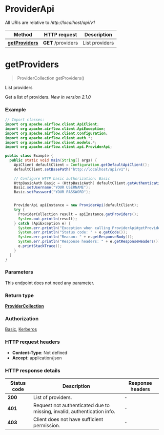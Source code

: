 # ProviderApi

All URIs are relative to *http://localhost/api/v1*

Method | HTTP request | Description
------------- | ------------- | -------------
[**getProviders**](ProviderApi.md#getProviders) | **GET** /providers | List providers


<a name="getProviders"></a>
# **getProviders**
> ProviderCollection getProviders()

List providers

Get a list of providers.  *New in version 2.1.0* 

### Example
```java
// Import classes:
import org.apache.airflow.client.ApiClient;
import org.apache.airflow.client.ApiException;
import org.apache.airflow.client.Configuration;
import org.apache.airflow.client.auth.*;
import org.apache.airflow.client.models.*;
import org.apache.airflow.client.api.ProviderApi;

public class Example {
  public static void main(String[] args) {
    ApiClient defaultClient = Configuration.getDefaultApiClient();
    defaultClient.setBasePath("http://localhost/api/v1");
    
    // Configure HTTP basic authorization: Basic
    HttpBasicAuth Basic = (HttpBasicAuth) defaultClient.getAuthentication("Basic");
    Basic.setUsername("YOUR USERNAME");
    Basic.setPassword("YOUR PASSWORD");


    ProviderApi apiInstance = new ProviderApi(defaultClient);
    try {
      ProviderCollection result = apiInstance.getProviders();
      System.out.println(result);
    } catch (ApiException e) {
      System.err.println("Exception when calling ProviderApi#getProviders");
      System.err.println("Status code: " + e.getCode());
      System.err.println("Reason: " + e.getResponseBody());
      System.err.println("Response headers: " + e.getResponseHeaders());
      e.printStackTrace();
    }
  }
}
```

### Parameters
This endpoint does not need any parameter.

### Return type

[**ProviderCollection**](ProviderCollection.md)

### Authorization

[Basic](../README.md#Basic), [Kerberos](../README.md#Kerberos)

### HTTP request headers

 - **Content-Type**: Not defined
 - **Accept**: application/json

### HTTP response details
| Status code | Description | Response headers |
|-------------|-------------|------------------|
**200** | List of providers. |  -  |
**401** | Request not authenticated due to missing, invalid, authentication info. |  -  |
**403** | Client does not have sufficient permission. |  -  |

